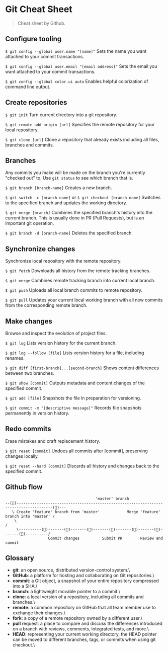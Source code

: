 # Git Cheat Sheet
> Cheat sheet by Github.

## Configure tooling

`$ git config --global user.name "[name]"`
Sets the name you want attached to your commit transactions.

`$ git config --global user.email "[email address]"`
Sets the email you want attached to your commit transactions.

`$ git config --global color.ui auto`
Enables helpful colorization of command line output.

## Create repositories

`$ git init`
Turn current directory into a git repository.

`$ git remote add origin [url]`
Specifies the remote repository for your local repository.

`$ git clone [url]`
Clone a repository that already exists including all files, branches and commits.

## Branches
Any commits you make will be made on the branch you're currently "checked out" to.
Use `git status` to see which branch that is.

`$ git branch [branch-name]`
Creates a new branch.

`$ git switch -c [branch-name]`
or
`$ git checkout [branch-name]`
Switches to the specified branch and updates the working directory.

`$ git merge [branch]`
Combines the specified branch's history into the current branch.
This is usually done in PR (Pull Requests), but is an important git operation.

`$ git branch -d [branch-name]`
Deletes the specified branch.

## Synchronize changes
Synchronize local repository with the remote repository.

`$ git fetch`
Downloads all history from the remote tracking branches.

`$ git merge`
Combines remote tracking branch into current local branch.

`$ git push`
Uploads all local branch commits to remote repository.

`$ git pull`
Updates your current local working branch with all new commits from the corresponding remote branch.

## Make changes
Browse and inspect the evolution of project files.

`$ git log`
Lists version history for the current branch.

`$ git log --follow [file]`
Lists version history for a file, including renames.

`$ git diff [first-branch]...[second-branch]`
Shows content differences between two branches.

`$ git show [commit]`
Outputs metadata and content changes of the specified commit.

`$ git add [file]`
Snapshots the file in preparation for versioning.

`$ git commit -m "[descriptive message]"`
Records file snapshots permanently in version history.

## Redo commits
Erase mistakes and craft replacement history.

`$ git reset [commit]`
Undoes all commits after [commit], preserving changes locally.

`$ git reset --hard [commit]`
Discards all history and changes back to the specified commit.

## Github flow
```
                                        'master' branch
--()--------------------------------------------------------------------------------------()---
   \ Create 'feature' branch from 'master'            Merge 'feature' branch into 'master' /
    \                                                                                     /
     \----------()-------()-------()-------()-------()-------()-------()----------/
                   Commit changes          Submit PR        Review and commit
```


## Glossary

* **git**:        an open source, distributed version-control system.\
* **GitHub**:     a platform for hosting and collaborating on Git repositories.\
* **commit**:     a Git object, a snapshot of your entire repository compressed into a SHA.\
* **branch**:     a lightweight movable pointer to a commit.\
* **clone**:      a local version of a repository, including all commits and branches.\
* **remote**:     a common repository on GitHub that all team member use to exchange their changes.\
* **fork**:       a copy of a remote repository owned by a different user.\
* **pull**        request: a place to compare and discuss the differences introduced on a branch with reviews, comments, integrated tests, and more.\
* **HEAD**:       representing your current working directory, the HEAD pointer can be moved to different branches, tags, or commits when using git checkout.\
